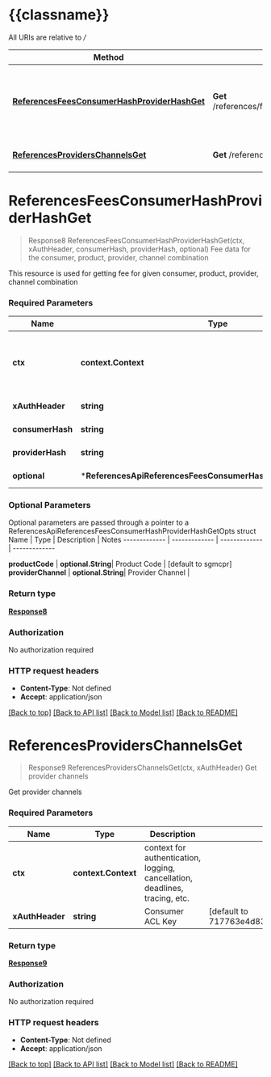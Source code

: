 # {{classname}}

All URIs are relative to */*

Method | HTTP request | Description
------------- | ------------- | -------------
[**ReferencesFeesConsumerHashProviderHashGet**](ReferencesApi.md#ReferencesFeesConsumerHashProviderHashGet) | **Get** /references/fees/{consumer_hash}/{provider_hash} | Fee data for the consumer, product, provider, channel combination
[**ReferencesProvidersChannelsGet**](ReferencesApi.md#ReferencesProvidersChannelsGet) | **Get** /references/providers/channels | Get provider channels

# **ReferencesFeesConsumerHashProviderHashGet**
> Response8 ReferencesFeesConsumerHashProviderHashGet(ctx, xAuthHeader, consumerHash, providerHash, optional)
Fee data for the consumer, product, provider, channel combination

This resource is used for getting fee for given consumer, product, provider, channel combination

### Required Parameters

Name | Type | Description  | Notes
------------- | ------------- | ------------- | -------------
 **ctx** | **context.Context** | context for authentication, logging, cancellation, deadlines, tracing, etc.
  **xAuthHeader** | **string**| Consumer ACL Key | [default to 717763e4d8384ff1a5e4c7b68d8032d7176b9f1168c180c3d6c9f045ab6bf95e]
  **consumerHash** | **string**| Consumer Hash ID | 
  **providerHash** | **string**| Provider Hash ID | 
 **optional** | ***ReferencesApiReferencesFeesConsumerHashProviderHashGetOpts** | optional parameters | nil if no parameters

### Optional Parameters
Optional parameters are passed through a pointer to a ReferencesApiReferencesFeesConsumerHashProviderHashGetOpts struct
Name | Type | Description  | Notes
------------- | ------------- | ------------- | -------------



 **productCode** | **optional.String**| Product Code | [default to sgmcpr]
 **providerChannel** | **optional.String**| Provider Channel | 

### Return type

[**Response8**](response_8.md)

### Authorization

No authorization required

### HTTP request headers

 - **Content-Type**: Not defined
 - **Accept**: application/json

[[Back to top]](#) [[Back to API list]](../README.md#documentation-for-api-endpoints) [[Back to Model list]](../README.md#documentation-for-models) [[Back to README]](../README.md)

# **ReferencesProvidersChannelsGet**
> Response9 ReferencesProvidersChannelsGet(ctx, xAuthHeader)
Get provider channels

Get provider channels

### Required Parameters

Name | Type | Description  | Notes
------------- | ------------- | ------------- | -------------
 **ctx** | **context.Context** | context for authentication, logging, cancellation, deadlines, tracing, etc.
  **xAuthHeader** | **string**| Consumer ACL Key | [default to 717763e4d8384ff1a5e4c7b68d8032d7176b9f1168c180c3d6c9f045ab6bf95e]

### Return type

[**Response9**](response_9.md)

### Authorization

No authorization required

### HTTP request headers

 - **Content-Type**: Not defined
 - **Accept**: application/json

[[Back to top]](#) [[Back to API list]](../README.md#documentation-for-api-endpoints) [[Back to Model list]](../README.md#documentation-for-models) [[Back to README]](../README.md)

